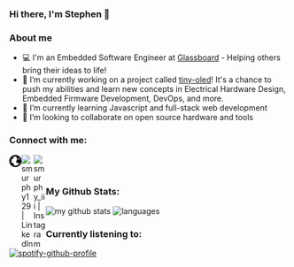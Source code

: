### Hi there, I'm Stephen 👋

### About me
- :computer: I'm an Embedded Software Engineer at [Glassboard](https://github.com/glassboard-dev) - Helping others bring their ideas to life!
- 🔭 I’m currently working on a project called [tiny-oled](https://github.com/stephendpmurphy/tiny-oled.firmware)! It's a chance to push my abilities and learn new concepts in Electrical Hardware Design, Embedded Firmware Development, DevOps, and more.
- 🌱 I’m currently learning Javascript and full-stack web development
- 👯 I’m looking to collaborate on open source hardware and tools

### Connect with me:
[<img align="left" alt="https://stephendpmurphy.github.io" width="22px" src="https://raw.githubusercontent.com/iconic/open-iconic/master/svg/globe.svg"/>](https://stephendpmurphy.github.io)
[<img align="left" alt="smurphy129 | LinkedIn" width="22px" src="https://cdn.jsdelivr.net/npm/simple-icons@v3/icons/linkedin.svg" />](https://www.linkedin.com/in/smurphy129/)
[<img align="left" alt="smurphy_iii | Instagram" width="22px" src="https://cdn.jsdelivr.net/npm/simple-icons@v3/icons/instagram.svg" />](https://www.instagram.com/smurphy_iii/)
<br />
<br />

### My Github Stats:
<img src="https://github-readme-stats.vercel.app/api?username=stephendpmurphy&show_icons=true&theme=nord" alt="my github stats" width="420"/>&nbsp;<img src="https://github-readme-stats.vercel.app/api/top-langs/?username=stephendpmurphy&layout=compact&theme=nord" alt="languages" height="165">

### Currently listening to:
[![spotify-github-profile](https://spotify-github-profile.vercel.app/api/view?uid=murph129&cover_image=true)](https://github.com/kittinan/spotify-github-profile)
